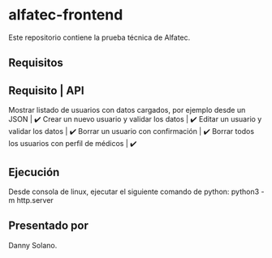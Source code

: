 # alfatec-frontend

Este repositorio contiene la prueba técnica de Alfatec. 

## Requisitos ##

Requisito                                                                     | API
-------------------------------------------------------------------------------------------------
Mostrar listado de usuarios con datos cargados, por ejemplo desde un JSON     | :heavy_check_mark:
Crear un nuevo usuario y validar los datos                                    | :heavy_check_mark:
Editar un usuario y validar los datos                                         | :heavy_check_mark:
Borrar un usuario con confirmación                                            | :heavy_check_mark:
Borrar todos los usuarios con perfil de médicos                               | :heavy_check_mark:

## Ejecución ##
Desde consola de linux, ejecutar el siguiente comando de python:
python3 -m http.server 

## Presentado por ##
Danny Solano.
